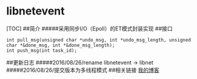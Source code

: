 # libnetevent
[TOC]
##简介
#####采用同步I/O（Epoll）的ET模式封装实现
##接口
```
int pull_msg(unsigned char *undo_msg, int *undo_msg_length, unsigned char *&done_msg, int *&done_msg_length);
int push_msg(int task_id);
```
##更新日志
#####2016/08/26/rename libnetevent -> libnet
#####2016/08/26/提交版本为多线程模式
##相关链接
[我的博客](http://blog.csdn.net/caiyaodeng"悬停显示")
